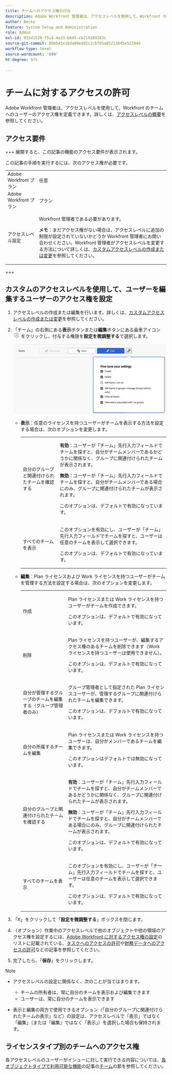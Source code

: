 ```yaml
---
title: チームへのアクセス権の付与
description: Adobe Workfront 管理者は、アクセスレベルを使用して、Workfront のチームへのユーザーのアクセス権を定義できます
author: Becky
feature: System Setup and Administration
role: Admin
exl-id: 915d1520-f5c4-4e33-b645-cb219289383c
source-git-commit: 09bb41e16da89edd2c2cbfb5a85213045e52394d
workflow-type: tm+mt
source-wordcount: '699'
ht-degree: 97%

---
```


# チームに対するアクセスの許可

Adobe Workfront 管理者は、アクセスレベルを使用して、Workfront のチームへのユーザーのアクセス権を定義できます。詳しくは、[アクセスレベルの概要](../../../administration-and-setup/add-users/access-levels-and-object-permissions/access-levels-overview.md)を参照してください。

## アクセス要件

+++ 展開すると、この記事の機能のアクセス要件が表示されます。

この記事の手順を実行するには、次のアクセス権が必要です。

<table style="table-layout:auto"> 
 <col> 
 <col> 
 <tbody> 
  <tr> 
   <td role="rowheader">Adobe Workfront プラン</td> 
   <td>任意</td> 
  </tr> 
  <tr> 
   <td role="rowheader">Adobe Workfront プラン</td> 
   <td>プラン</td> 
  </tr> 
  <tr> 
   <td role="rowheader">アクセスレベル設定</td> 
   <td> <p>Workfront 管理者である必要があります。</p> <p><b>メモ</b>：まだアクセス権がない場合は、アクセスレベルに追加の制限が設定されていないかどうか Workfront 管理者にお問い合わせください。Workfront 管理者がアクセスレベルを変更する方法について詳しくは、<a href="../../../administration-and-setup/add-users/configure-and-grant-access/create-modify-access-levels.md" class="MCXref xref" data-mc-variable-override="">カスタムアクセスレベルの作成または変更</a>を参照してください。</p> </td> 
  </tr> 
 </tbody> 
</table>

+++

## カスタムのアクセスレベルを使用して、ユーザーを編集するユーザーのアクセス権を設定

1. アクセスレベルの作成または編集を行います。詳しくは、[カスタムアクセスレベルの作成または変更](../../../administration-and-setup/add-users/configure-and-grant-access/create-modify-access-levels.md)を参照してください。
1. 「チーム」の右側にある&#x200B;**表示**&#x200B;ボタンまたは&#x200B;**編集**&#x200B;ボタンにある歯車アイコン ![](assets/gear-icon-settings.png) をクリックし、付与する権限を&#x200B;**設定を微調整する**&#x200B;で選択します。

   ![ チームの微調整 ](assets/fine-tune-teams.png)

   * **表示**：任意のライセンスを持つユーザーがチームを表示する方法を設定する場合は、次のオプションを変更します。

     <table style="table-layout:auto">
       <col>
       <col>
       <tbody>
        <tr>
         <td role="rowheader">自分のグループと関連付けられたチームを確認する</td>
         <td>
          <p><b>有効</b>：ユーザーが「チーム」先行入力フィールドでチームを探すと、自分がチームメンバーであるかどうかに関係なく、グループに関連付けられたチームが表示されます。 </p>
          <p><b>無効</b>：ユーザーが「チーム」先行入力フィールドでチームを探すと、自分がチームメンバーである場合にのみ、グループに関連付けられたチームが表示されます。</p><p>このオプションは、デフォルトで有効になっています。</p>
          </td>
        </tr>
        <tr>
         <td role="rowheader">すべてのチームを表示</td>
         <td><p>このオプションを有効にし、ユーザーが「チーム」先行入力フィールドでチームを探すと、ユーザーは任意のチームを表示して選択できます。</p><p>このオプションは、デフォルトで有効になっています。 </p></td>
        </tr>
       </tbody>
      </table>

   * **編集**：Plan ライセンスおよび Work ライセンスを持つユーザーがチームを管理する方法を設定する場合は、次のオプションを変更します。

     <table style="table-layout:auto">
       <col>
       <col>
       <tbody>
        <tr>
         <td role="rowheader">作成</td>
         <td><p>Plan ライセンスまたは Work ライセンスを持つユーザーがチームを作成できます。</p><p>このオプションは、デフォルトで有効になっています。</p></td>
        </tr>
        <tr>
         <td role="rowheader">削除</td>
         <td><p> Plan ライセンスを持つユーザーが、編集するアクセス権のあるチームを削除できます（Work ライセンスを持つユーザーは使用できません）。</p><p>このオプションは、デフォルトで有効になっています。</p></td>
        </tr>
        <tr>
         <td role="rowheader">自分が管理するグループのチームを編集する（グループ管理者のみ）</td>
         <td><p>グループ管理者として指定された Plan ライセンスユーザーが、管理するグループに関連付けられたチームを編集できます。</p><p>このオプションは、デフォルトで有効になっています。</p></td>
        </tr>
        <tr>
         <td role="rowheader">自分の所属するチームを編集</td>
         <td><p>Plan ライセンスまたは Work ライセンスを持つユーザーは、自分がメンバーであるチームを編集できます。</p><p>このオプションはデフォルトでは無効になっています。</p></td>
        </tr>
        <tr>
         <td role="rowheader">自分のグループと関連付けられたチームを確認する</td>
         <td>
         <p><b>有効</b>：ユーザーが「チーム」先行入力フィールドでチームを探すと、自分がチームメンバーであるかどうかに関係なく、グループに関連付けられたチームが表示されます。 </p>
         <p><b>無効</b>：ユーザーが「チーム」先行入力フィールドでチームを探すと、自分がチームメンバーである場合にのみ、グループに関連付けられたチームが表示されます。</p><p>このオプションは、デフォルトで有効になっています。</p>
         </td>
        </tr>
        <tr>
         <td role="rowheader">すべてのチームを表示</td>
         <td><p>このオプションを有効にし、ユーザーが「チーム」先行入力フィールドでチームを探すと、ユーザーは任意のチームを表示して選択できます。</p><p>このオプションは、デフォルトで有効になっています。 </p></td>
        </tr>
       </tbody>
      </table>



1. 「X」をクリックして「**設定を微調整する**」ボックスを閉じます。
1. （オプション）作業中のアクセスレベルで他のオブジェクトや他の領域のアクセス権を設定するには、[Adobe Workfront に対するアクセス権の設定](../../../administration-and-setup/add-users/configure-and-grant-access/configure-access.md)のリストに記載されている、[タスクへのアクセスの許可](../../../administration-and-setup/add-users/configure-and-grant-access/grant-access-tasks.md)や[財務データへのアクセスの許可](../../../administration-and-setup/add-users/configure-and-grant-access/grant-access-financial.md)などの記事を参照してください。
1. 完了したら、「**保存**」をクリックします。

>[!NOTE]
>
>* アクセスレベルの設定に関係なく、次のことが当てはまります。
>
>   * チームの所有者は、常に自分のチームを表示および編集できます
>   * ユーザーは、常に自分のチームを表示できます
>
>* 表示と編集の両方で使用できるオプション（「自分のグループに関連付けられたチームの表示」など）の設定は、アクセスレベルで「表示」ではなく「編集」（または「編集」ではなく「表示」）を選択した場合も保持されます。
>

## ライセンスタイプ別のチームへのアクセス権

各アクセスレベルのユーザーがイシューに対して実行できる内容については、[各オブジェクトタイプで利用可能な機能](../../../administration-and-setup/add-users/access-levels-and-object-permissions/functionality-available-for-each-object-type.md)の記事の[チーム](../../../administration-and-setup/add-users/access-levels-and-object-permissions/functionality-available-for-each-object-type.md#teams)の節を参照してください。
